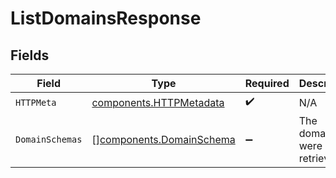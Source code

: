 # ListDomainsResponse


## Fields

| Field                                                                | Type                                                                 | Required                                                             | Description                                                          |
| -------------------------------------------------------------------- | -------------------------------------------------------------------- | -------------------------------------------------------------------- | -------------------------------------------------------------------- |
| `HTTPMeta`                                                           | [components.HTTPMetadata](../../models/components/httpmetadata.md)   | :heavy_check_mark:                                                   | N/A                                                                  |
| `DomainSchemas`                                                      | [][components.DomainSchema](../../models/components/domainschema.md) | :heavy_minus_sign:                                                   | The domains were retrieved.                                          |
